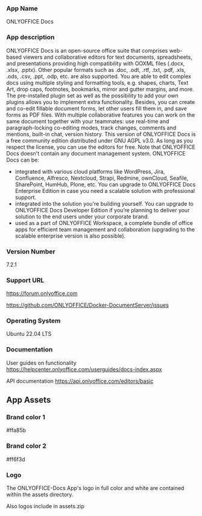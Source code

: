 ### App Name
ONLYOFFICE Docs

### App description

ONLYOFFICE Docs is an open-source office suite that comprises web-based viewers and collaborative editors for text documents, spreadsheets, and presentations providing high compatibility with OOXML files (.docx, .xlsx, .pptx). Other popular formats such as .doc, .odt, .rtf, .txt, .pdf, .xls, .ods, .csv, .ppt, .odp, etc. are also supported.
You are able to edit complex docs using multiple styling and formatting tools, e.g. shapes, charts, Text Art, drop caps, footnotes, bookmarks, mirror and gutter margins, and more. The pre-installed plugin set as well as the possibility to add your own plugins allows you to implement extra functionality.
Besides, you can create and co-edit fillable document forms, let other users fill them in, and save forms as PDF files.
With multiple collaborative features you can work on the same document together with your teammates: use real-time and paragraph-locking co-editing modes, track changes, comments and mentions, built-in chat, version history.
This version of ONLYOFFICE Docs is a free community edition distributed under GNU AGPL v3.0. As long as you respect the license, you can use the editors for free.
Note that ONLYOFFICE Docs doesn't contain any document management system.
ONLYOFFICE Docs can be:
- integrated with various cloud platforms like WordPress, Jira, Confluence, Alfresco, Nextcloud, Strapi, Redmine, ownCloud, Seafile, SharePoint, HumHub, Plone, etc. You can upgrade to ONLYOFFICE Docs Enterprise Edition in case you need a scalable solution with professional support.
- integrated into the solution you're building yourself. You can upgrade to ONLYOFFICE Docs Developer Edition if you’re planning to deliver your solution to the end users under your corporate brand.
- used as a part of ONLYOFFICE Workspace, a complete bundle of office apps for efficient team management and collaboration (upgrading to the scalable enterprise version is also possible).

### Version Number

7.2.1 

### Support URL

https://forum.onlyoffice.com

https://github.com/ONLYOFFICE/Docker-DocumentServer/issues

### Operating System

Ubuntu 22.04 LTS 

### Documentation

User guides on functionality https://helpcenter.onlyoffice.com/userguides/docs-index.aspx

API documentation https://api.onlyoffice.com/editors/basic

## App Assets

### Brand color 1

#ffa85b

### Brand color 2

#ff6f3d

### Logo

The ONLYOFFICE-Docs App's logo in full color and white are contained within the assets directory.

Also logos include in assets.zip
